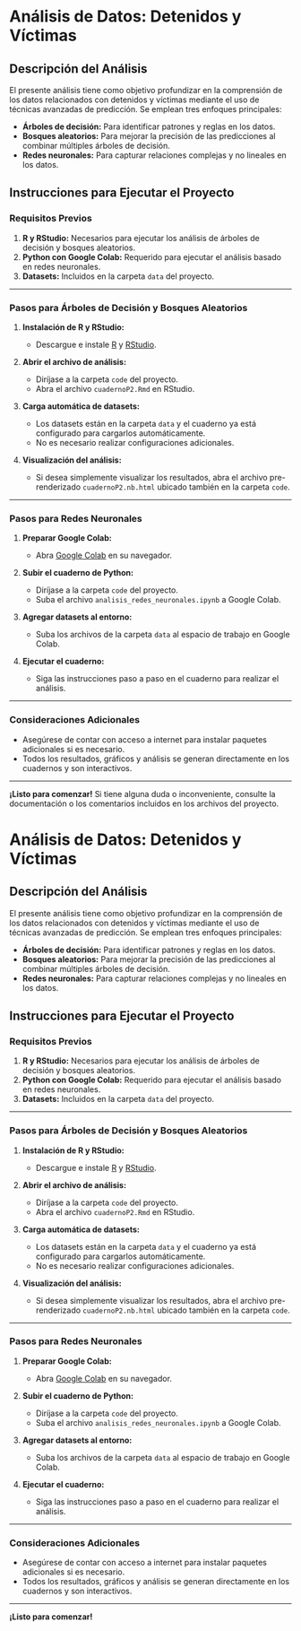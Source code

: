 # Análisis de Datos: Detenidos y Víctimas

## Descripción del Análisis

El presente análisis tiene como objetivo profundizar en la comprensión de los datos relacionados con detenidos y víctimas mediante el uso de técnicas avanzadas de predicción. Se emplean tres enfoques principales:

- **Árboles de decisión:** Para identificar patrones y reglas en los datos.
- **Bosques aleatorios:** Para mejorar la precisión de las predicciones al combinar múltiples árboles de decisión.
- **Redes neuronales:** Para capturar relaciones complejas y no lineales en los datos.

## Instrucciones para Ejecutar el Proyecto

### Requisitos Previos

1. **R y RStudio:** Necesarios para ejecutar los análisis de árboles de decisión y bosques aleatorios.
2. **Python con Google Colab:** Requerido para ejecutar el análisis basado en redes neuronales.
3. **Datasets:** Incluidos en la carpeta `data` del proyecto.

---

### Pasos para Árboles de Decisión y Bosques Aleatorios

1. **Instalación de R y RStudio:**
   - Descargue e instale [R](https://cran.r-project.org/) y [RStudio](https://posit.co/download/rstudio-desktop/).

2. **Abrir el archivo de análisis:**
   - Diríjase a la carpeta `code` del proyecto.
   - Abra el archivo `cuadernoP2.Rmd` en RStudio.

3. **Carga automática de datasets:**
   - Los datasets están en la carpeta `data` y el cuaderno ya está configurado para cargarlos automáticamente.
   - No es necesario realizar configuraciones adicionales.

4. **Visualización del análisis:**
   - Si desea simplemente visualizar los resultados, abra el archivo pre-renderizado `cuadernoP2.nb.html` ubicado también en la carpeta `code`.

---

### Pasos para Redes Neuronales

1. **Preparar Google Colab:**
   - Abra [Google Colab](https://colab.research.google.com/) en su navegador.

2. **Subir el cuaderno de Python:**
   - Diríjase a la carpeta `code` del proyecto.
   - Suba el archivo `analisis_redes_neuronales.ipynb` a Google Colab.

3. **Agregar datasets al entorno:**
   - Suba los archivos de la carpeta `data` al espacio de trabajo en Google Colab.

4. **Ejecutar el cuaderno:**
   - Siga las instrucciones paso a paso en el cuaderno para realizar el análisis.

---

### Consideraciones Adicionales

- Asegúrese de contar con acceso a internet para instalar paquetes adicionales si es necesario.
- Todos los resultados, gráficos y análisis se generan directamente en los cuadernos y son interactivos.

---

**¡Listo para comenzar!** Si tiene alguna duda o inconveniente, consulte la documentación o los comentarios incluidos en los archivos del proyecto.
# Análisis de Datos: Detenidos y Víctimas

## Descripción del Análisis

El presente análisis tiene como objetivo profundizar en la comprensión de los datos relacionados con detenidos y víctimas mediante el uso de técnicas avanzadas de predicción. Se emplean tres enfoques principales:

- **Árboles de decisión:** Para identificar patrones y reglas en los datos.
- **Bosques aleatorios:** Para mejorar la precisión de las predicciones al combinar múltiples árboles de decisión.
- **Redes neuronales:** Para capturar relaciones complejas y no lineales en los datos.

## Instrucciones para Ejecutar el Proyecto

### Requisitos Previos

1. **R y RStudio:** Necesarios para ejecutar los análisis de árboles de decisión y bosques aleatorios.
2. **Python con Google Colab:** Requerido para ejecutar el análisis basado en redes neuronales.
3. **Datasets:** Incluidos en la carpeta `data` del proyecto.

---

### Pasos para Árboles de Decisión y Bosques Aleatorios

1. **Instalación de R y RStudio:**
   - Descargue e instale [R](https://cran.r-project.org/) y [RStudio](https://posit.co/download/rstudio-desktop/).

2. **Abrir el archivo de análisis:**
   - Diríjase a la carpeta `code` del proyecto.
   - Abra el archivo `cuadernoP2.Rmd` en RStudio.

3. **Carga automática de datasets:**
   - Los datasets están en la carpeta `data` y el cuaderno ya está configurado para cargarlos automáticamente.
   - No es necesario realizar configuraciones adicionales.

4. **Visualización del análisis:**
   - Si desea simplemente visualizar los resultados, abra el archivo pre-renderizado `cuadernoP2.nb.html` ubicado también en la carpeta `code`.

---

### Pasos para Redes Neuronales

1. **Preparar Google Colab:**
   - Abra [Google Colab](https://colab.research.google.com/) en su navegador.

2. **Subir el cuaderno de Python:**
   - Diríjase a la carpeta `code` del proyecto.
   - Suba el archivo `analisis_redes_neuronales.ipynb` a Google Colab.

3. **Agregar datasets al entorno:**
   - Suba los archivos de la carpeta `data` al espacio de trabajo en Google Colab.

4. **Ejecutar el cuaderno:**
   - Siga las instrucciones paso a paso en el cuaderno para realizar el análisis.

---

### Consideraciones Adicionales

- Asegúrese de contar con acceso a internet para instalar paquetes adicionales si es necesario.
- Todos los resultados, gráficos y análisis se generan directamente en los cuadernos y son interactivos.

---

**¡Listo para comenzar!** 